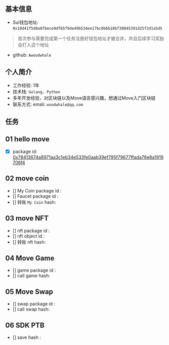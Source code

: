 ## 基本信息
- Sui钱包地址: `0x10d41f5d8a8fbece9df65f9de49b534ee17bc0b6b10bf38845391d25f2d1a5d5`
> 首次参与需要完成第一个任务注册好钱包地址才被合并，并且后续学习奖励会打入这个地址
- github: `Awoodwhale`

## 个人简介
- 工作经验: 1年
- 技术栈: `Golang`、`Python`
- 多年开发经验，对区块链以及Move语言感兴趣，想通过Move入门区块链
- 联系方式: emali: `woodwhale@qq.com` 

## 任务

##   01 hello move  
- [x] package id: [0x78413674a8971aa3c1eb34e533fe0aab39ef795f79677ffada76e8a1919706f4](https://testnet.suivision.xyz/package/0x78413674a8971aa3c1eb34e533fe0aab39ef795f79677ffada76e8a1919706f4?tab=Code)

##   02 move coin
- [] My Coin package id : 
- [] Faucet package id : 
- [] 转账 `My Coin` hash:

##   03 move NFT
- [] nft package id :
- [] nft object id : 
- [] 转账 nft  hash:

##   04 Move Game
- [] game package id :
- [] call game hash:

##   05 Move Swap
- [] swap package id :
- [] call swap hash:

##   06 SDK PTB
- [] save hash :
